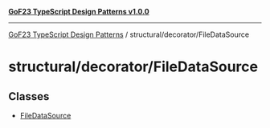 [**GoF23 TypeScript Design Patterns v1.0.0**](../../../README.md)

***

[GoF23 TypeScript Design Patterns](../../../README.md) / structural/decorator/FileDataSource

# structural/decorator/FileDataSource

## Classes

- [FileDataSource](classes/FileDataSource.md)
